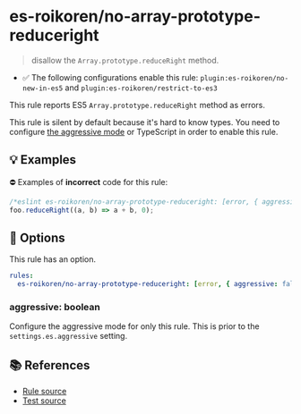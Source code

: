 # es-roikoren/no-array-prototype-reduceright
> disallow the `Array.prototype.reduceRight` method.

- ✅ The following configurations enable this rule: `plugin:es-roikoren/no-new-in-es5` and `plugin:es-roikoren/restrict-to-es3`

This rule reports ES5 `Array.prototype.reduceRight` method as errors.

This rule is silent by default because it's hard to know types. You need to configure [the aggressive mode](../#the-aggressive-mode) or TypeScript in order to enable this rule.

## 💡 Examples

⛔ Examples of **incorrect** code for this rule:

```js
/*eslint es-roikoren/no-array-prototype-reduceright: [error, { aggressive: true }] */
foo.reduceRight((a, b) => a + b, 0);
```

## 🔧 Options

This rule has an option.

```yml
rules:
  es-roikoren/no-array-prototype-reduceright: [error, { aggressive: false }]
```

### aggressive: boolean

Configure the aggressive mode for only this rule.
This is prior to the `settings.es.aggressive` setting.

## 📚 References

- [Rule source](https://github.com/roikoren755/eslint-plugin-es/blob/v2.0.2/src/rules/no-array-prototype-reduceright.ts)
- [Test source](https://github.com/roikoren755/eslint-plugin-es/blob/v2.0.2/tests/src/rules/no-array-prototype-reduceright.ts)
